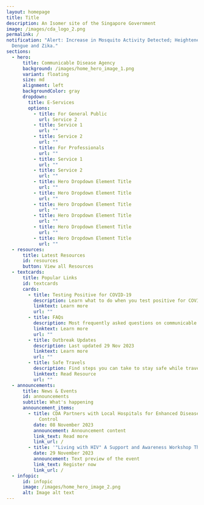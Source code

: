 ```yaml
---
layout: homepage
title: Title
description: An Isomer site of the Singapore Government
image: /images/cda_logo_2.png
permalink: /
notification: "Alert: Increase in Mosquito Activity Detected; Heightened Risk of
  Dengue and Zika."
sections:
  - hero:
      title: Communicable Disease Agency
      background: /images/home_hero_image_1.png
      variant: floating
      size: md
      alignment: left
      backgroundColor: gray
      dropdown:
        title: E-Services
        options:
          - title: For General Public
            url: Service 2
          - title: Service 1
            url: ""
          - title: Service 2
            url: ""
          - title: For Professionals
            url: ""
          - title: Service 1
            url: ""
          - title: Service 2
            url: ""
          - title: Hero Dropdown Element Title
            url: ""
          - title: Hero Dropdown Element Title
            url: ""
          - title: Hero Dropdown Element Title
            url: ""
          - title: Hero Dropdown Element Title
            url: ""
          - title: Hero Dropdown Element Title
            url: ""
          - title: Hero Dropdown Element Title
            url: ""
  - resources:
      title: Latest Resources
      id: resources
      button: View all Resources
  - textcards:
      title: Popular Links
      id: textcards
      cards:
        - title: Testing Positive for COVID-19
          description: Learn what to do when you test positive for COVID-19
          linktext: Learn more
          url: ""
        - title: FAQs
          description: Most frequently asked questions on communicable diseases
          linktext: Learn more
          url: ""
        - title: Outbreak Updates
          description: Last updated 29 Nov 2023
          linktext: Learn more
          url: ""
        - title: Safe Travels
          description: Find steps you can take to stay safe while travelling
          linktext: Read Resource
          url: ""
  - announcements:
      title: News & Events
      id: announcements
      subtitle: What's happening
      announcement_items:
        - title: CDA Partners with Local Hospitals for Enhanced Disease Monitoring and
            Control
          date: 08 November 2023
          announcement: Announcement content
          link_text: Read more
          link_url: /
        - title: '"Living with HIV" A Support and Awareness Workshop This Month'
          date: 29 November 2023
          announcement: Text preview of the event
          link_text: Register now
          link_url: /
  - infopic:
      id: infopic
      image: /images/home_hero_image_2.png
      alt: Image alt text
---
```


